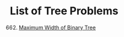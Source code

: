 # List of Tree Problems

662. [Maximum Width of Binary Tree](https://leetcode.com/problems/maximum-width-of-binary-tree/)